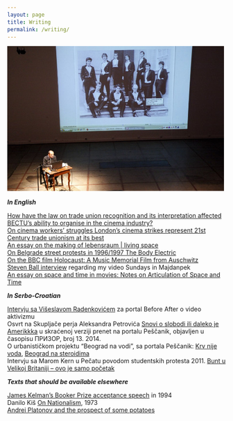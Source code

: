 ```yaml
---
layout: page
title: Writing
permalink: /writing/
---
```


![speaking](/images/rnitorijevci.jpg)  

**_In English_**

[How have the law on trade union recognition and its interpretation affected BECTU’s ability to organise in the cinema industry?]()  
[On cinema workers’ struggles London’s cinema strikes represent 21st Century trade unionism at its best]()  
[An essay on the making of lebensraum | living space]()  
[On Belgrade street protests in 1996/1997 The Body Electric]()  
[On the BBC film Holocaust: A Music Memorial Film from Auschwitz]()  
[Steven Ball interview]() regarding my video Sundays in Majdanpek  
[An essay on space and time in movies: Notes on Articulation of Space and Time]()  

**_In Serbo-Croatian_**

[Intervju sa Višeslavom Radenkovićem]() za portal Before After o video aktivizmu  
Osvrt na Skupljače perja Aleksandra Petrovića [Snovi o slobodi ili daleko je Amerikkka]() u skraćenoj verziji prenet na portalu Peščanik, objavljen u časopisu ПРИЗОР, broj 13. 2014.  
O urbanističkom projektu “Beograd na vodi”, sa portala Peščanik: [Krv nije voda](), [Beograd na steroidima]()  
Intervju sa Marom Kern u Pečatu povodom studentskih protesta 2011. [Bunt u Velikoj Britaniji – ovo je samo početak](http://www.pecat.co.rs/2011/01/bunt-u-v-britaniji-ovo-je-samo-pocetak/)  

**_Texts that should be available elsewhere_**

[James Kelman’s Booker Prize acceptance speech]() in 1994  
Danilo Kiš [On Nationalism](), 1973  
[Andrei Platonov and the prospect of some potatoes]()  
